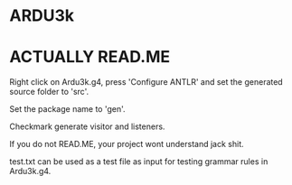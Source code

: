 # ARDU3k
# ACTUALLY READ.ME
Right click on Ardu3k.g4, press 'Configure ANTLR' and set the generated source folder to 'src'.

Set the package name to 'gen'.

Checkmark generate visitor and listeners.

If you do not READ.ME, your project wont understand jack shit.


test.txt can be used as a test file as input for testing grammar rules in Ardu3k.g4.

